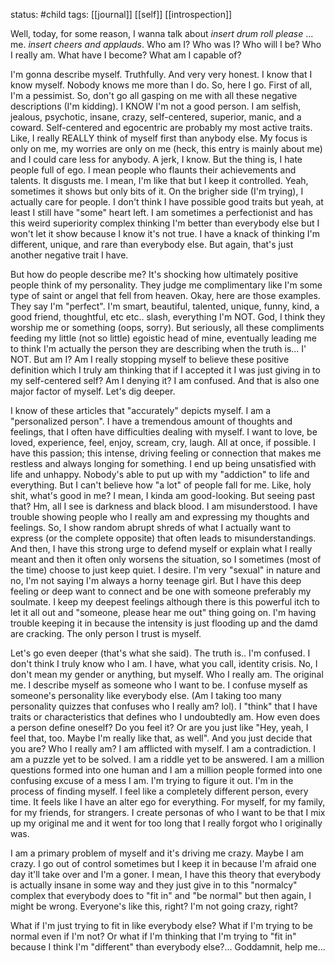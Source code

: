 status: #child 
tags: [[journal]] [[self]] [[introspection]]

Well, today, for some reason, I wanna talk about *insert drum roll please* ... me. *insert cheers and applauds*. Who am I? Who was I? Who will I be? Who I really am. What have I become? What am I capable of?

I'm gonna describe myself. Truthfully. And very very honest. I know that I know myself. Nobody knows me more than I do. So, here I go. First of all, I'm a pessimist. So, don't go all gasping on me with all these negative descriptions (I'm kidding). I KNOW I'm not a good person. I am selfish, jealous, psychotic, insane, crazy, self-centered, superior, manic, and a coward. Self-centered and egocentric are probably my most active traits. Like, I really REALLY think of myself first than anybody else. My focus is only on me, my worries are only on me (heck, this entry is mainly about me) and I could care less for anybody. A jerk, I know. But the thing is, I hate people full of ego. I mean people who flaunts their achievements and talents. It disgusts me. I mean, I'm like that but I keep it controlled. Yeah, sometimes it shows but only bits of it. On the brigher side (I'm trying), I actually care for people. I don't think I have possible good traits but yeah, at least I still have "some" heart left. I am sometimes a perfectionist and has this weird superiority complex thinking I'm better than everybody else but I won't let it show because I know it's not true. I have a knack of thinking I'm different, unique, and rare than everybody else. But again, that's just another negative trait I have. 

But how do people describe me? It's shocking how ultimately positive people think of my personality. They judge me complimentary like I'm some type of saint or angel that fell from heaven. Okay, here are those examples. They say I'm "perfect". I'm smart, beautiful, talented, unique, funny, kind, a good friend, thoughtful, etc etc.. slash, everything I'm NOT. God, I think they worship me or something (oops, sorry). But seriously, all these compliments feeding my little (not so little) egoistic head of mine, eventually leading me to think I'm actually the person they are describing when the truth is... I' NOT. But am I? Am I really stopping myself to believe these positive definition which I truly am thinking that if I accepted it I was just giving in to my self-centered self? Am I denying it? I am confused. And that is also one major factor of myself. Let's dig deeper. 

I know of these articles that "accurately" depicts myself. I am a "personalized person". I have a tremendous amount of thoughts and feelings, that I often have difficulties dealing with myself. I want to love, be loved, experience, feel, enjoy, scream, cry, laugh. All at once, if possible. I have this passion; this intense, driving feeling or connection that makes me restless and always longing for something. I end up being unsatisfied with life and unhappy. Nobody's able to put up with my "addiction" to life and everything. But I can't believe how "a lot" of people fall for me. Like, holy shit, what's good in me? I mean, I kinda am good-looking. But seeing past that? Hm, all I see is darkness and black blood. I am misunderstood. I have trouble showing people who I really am and expressing my thoughts and feelings. So, I show random abrupt shreds of what I actually want to express (or the complete opposite) that often leads to misunderstandings. And then, I have this strong urge to defend myself or explain what I really meant and then it often only worsens the situation, so I sometimes (most of the time) choose to just keep quiet. I desire. I'm very "sexual" in nature and no, I'm not saying I'm always a horny teenage girl. But I have this deep feeling or deep want to connect and be one with someone preferably my soulmate. I keep my deepest feelings although there is this powerful itch to let it all out and "someone, please hear me out" thing going on. I'm having trouble keeping it in because the intensity is just flooding up and the damd are cracking. The only person I trust is myself. 

Let's go even deeper (that's what she said). The truth is.. I'm confused. I don't think I truly know who I am. I have, what you call, identity crisis. No, I don't mean my gender or anything, but myself. Who I really am. The original me. I describe myself as someone who I want to be. I confuse myself as someone's personality like everybody else. (Am I taking too many personality quizzes that confuses who I really am? lol). I "think" that I have traits or characteristics that defines who I undoubtedly am. How even does a person define oneself? Do you feel it? Or are you just like "Hey, yeah, I feel that, too. Maybe I'm really like that, as well". And you just decide that you are? Who I really am? I am afflicted with myself. I am a contradiction. I am a puzzle yet to be solved. I am a riddle yet to be answered. I am a million questions formed into one human and I am a million people formed into one confusing excuse of a mess I am. I'm trying to figure it out. I'm in the process of finding myself. I feel like a completely different person, every time. It feels like I have an alter ego for everything. For myself, for my family, for my friends, for strangers. I create personas of who I want to be that I mix up my original me and it went for too long that I really forgot who I originally was. 

I am a primary problem of myself and it's driving me crazy. Maybe I am crazy. I go out of control sometimes but I keep it in because I'm afraid one day it'll take over and I'm a goner. I mean, I have this theory that everybody is actually insane in some way and they just give in to this "normalcy" complex that everybody does to "fit in" and "be normal" but then again, I might be wrong. Everyone's like this, right? I'm not going crazy, right?

What if I'm just trying to fit in like everybody else? What if I'm trying to be normal even if I'm not? Or what if I'm thinking that I'm trying to "fit in" because I think I'm "different" than everybody else?... Goddamnit, help me... 